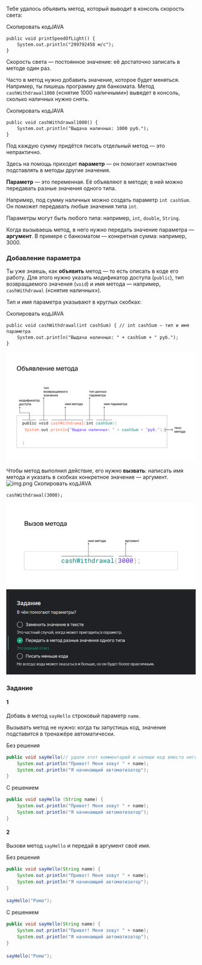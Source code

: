 Тебе удалось объявить метод, который выводит в консоль скорость света:

Скопировать кодJAVA

```
public void printSpeedOfLight() {
    System.out.println("299792458 м/с");
} 
```

Скорость света — постоянное значение: её достаточно записать в методе один раз.

Часто в метод нужно добавить значение, которое будет меняться. Например, ты пишешь программу для банкомата. Метод `cashWithdrawal1000` («снятие 1000 наличными») выведет в консоль, сколько наличных нужно снять.

Скопировать кодJAVA

```
public void cashWithdrawal1000() {
    System.out.println("Выдача наличных: 1000 руб.");
} 
```

Под каждую сумму придётся писать отдельный метод — это непрактично.

Здесь на помощь приходит **параметр** — он помогает компактнее подставлять в методы другие значения.

**Параметр** — это переменная. Её объявляют в методе; в ней можно передавать разные значения одного типа.

Например, под сумму наличных можно создать параметр `int cashSum`. Он поможет передавать любые значения типа `int`.

Параметры могут быть любого типа: например, `int`, `double`, `String`.

Когда вызываешь метод, в него нужно передать значение параметра — **аргумент**. В примере с банкоматом — конкретная сумма: например, 3000.

### Добавление параметра

Ты уже знаешь, как **объявить** метод — то есть описать в коде его работу. Для этого нужно указать модификатор доступа (`public`), тип возвращаемого значения (`void`) и имя метода — например, `cashWithdrawal` («снятие наличных»).

Тип и имя параметра указывают в круглых скобках:

Скопировать кодJAVA

```
public void cashWithdrawal(int cashSum) { // int cashSum — тип и имя параметра
    System.out.println("Выдача наличных: " + cashSum + " руб.");
} 
```

![4_whatIsParameterAndArgument_scheme_declareCashWithdrawal.png](img%2F4_whatIsParameterAndArgument_scheme_declareCashWithdrawal.png)

Чтобы метод выполнил действие, его нужно **вызвать**: написать имя метода и указать в скобках конкретное значение — аргумент.
![img.png](img.png)
Скопировать кодJAVA

```
cashWithdrawal(3000); 
```

![4_whatIsParameterAndArgument_scheme_callCashWithdrawal.png](img%2F4_whatIsParameterAndArgument_scheme_callCashWithdrawal.png)

![img.png](img%2Fimg.png)

### Задание
#### 1

Добавь в метод `sayHello` строковый параметр `name`.

Вызывать метод не нужно: когда ты запустишь код, значение подставится в тренажёре автоматически.

Без решения
```Java
public void sayHello(// удали этот комментарий и напиши код вместо него) { 
	System.out.println("Привет! Меня зовут " + name);
	System.out.println("Я начинающий автоматизатор");
}
```

С решением
```Java
public void sayHello (String name) { 
	System.out.println("Привет! Меня зовут " + name);
	System.out.println("Я начинающий автоматизатор");
}
```

#### 2

Вызови метод `sayHello` и передай в аргумент своё имя.

Без решения
```Java
public void sayHello(String name) { 
	System.out.println("Привет! Меня зовут " + name);
	System.out.println("Я начинающий автоматизатор");
}

sayHello("Рома");
```

С решением
```Java
public void sayHello(String name) { 
	System.out.println("Привет! Меня зовут " + name);
	System.out.println("Я начинающий автоматизатор");
}

sayHello("Рома");
```